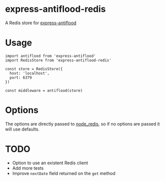 # express-antiflood-redis
A Redis store for [express-antiflood](https://github.com/fcmatteo/express-antiflood)

# Usage
    import antiflood from 'express-antiflood'
    import RedisStore from 'express-antiflood-redis'
    
    const store = RedisStore({
      host: 'localhost',
      port: 6379
    })
    
    const middleware = antiflood(store)

# Options
The options are directly passed to [node_redis](https://github.com/NodeRedis/node_redis), so if no options are passed it will use defaults.

# TODO
* Option to use an existent Redis client
* Add more tests
* Improve `nextDate` field returned on the `get` method
